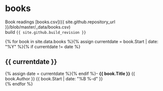 # books
Book readings [books.csv]({{ site.github.repository_url }}/blob/master/_data/books.csv)  
build ``{{ site.github.build_revision }}``

{% for book in site.data.books %}{% assign currentdate = book.Start | date: "%Y" %}{% if currentdate != date %}
## {{ currentdate }}
{% assign date = currentdate %}{% endif %}- **{{ book.Title }}** <span class="text-red">{{ book.Author }}</span> <span class="text-gray-light">{{ book.Start | date: "%B %-d" }}</span>  
{% endfor %}

<script type="text/javascript">
document.querySelector('body').classList.add('markdown-body');
</script>
